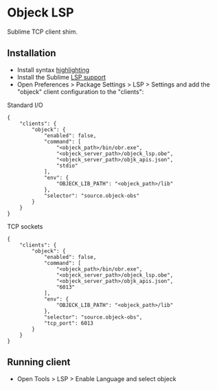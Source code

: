 # Objeck LSP

Sublime TCP client shim.

## Installation
* Install syntax [highlighting](https://github.com/objeck/objeck-lang/tree/master/docs/syntax/sublime)
* Install the Sublime [LSP support](https://lsp.sublimetext.io/language_servers/)
* Open Preferences > Package Settings > LSP > Settings and add the "objeck" client configuration to the "clients":

Standard I/O
```
{
	"clients": {
		"objeck": {
			"enabled": false,
			"command": [
				"<objeck_path>/bin/obr.exe",
				"<objeck_server_path>/objeck_lsp.obe",
				"<objeck_server_path>/objk_apis.json",
				"stdio"
			],
			"env": {
				"OBJECK_LIB_PATH": "<objeck_path>/lib"
			},
			"selector": "source.objeck-obs"
		}
	}
}
```

TCP sockets
```
{
	"clients": {
		"objeck": {
			"enabled": false,
			"command": [
				"<objeck_path>/bin/obr.exe",
				"<objeck_server_path>/objeck_lsp.obe",
				"<objeck_server_path>/objk_apis.json",
				"6013"
			],
			"env": {
				"OBJECK_LIB_PATH": "<objeck_path>/lib"
			},
			"selector": "source.objeck-obs",
			"tcp_port": 6013
		}
	}
}
```

## Running client

* Open Tools > LSP > Enable Language and select objeck